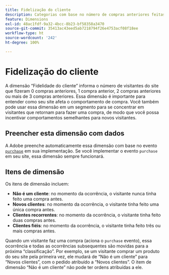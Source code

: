 ```yaml
---
title: Fidelização do cliente
description: Categorias com base no número de compras anteriores feitas por um visitante
feature: Dimensions
exl-id: 48ac1fdf-9a32-4bcc-8b23-bf58358a3470
source-git-commit: 35413ac43eed5ab7218794f26e4753acf08f18ee
workflow-type: ht
source-wordcount: '242'
ht-degree: 100%

---
```


# Fidelização do cliente

A dimensão “Fidelidade do cliente” informa o número de visitantes do site que fizeram 0 compras anteriores, 1 compra anterior, 2 compras anteriores ou mais de 3 compras anteriores. Essa dimensão é importante para entender como seu site afeta o comportamento de compra. Você também pode usar essa dimensão em um segmento para se concentrar em visitantes que retornam para fazer uma compra, de modo que você possa incentivar comportamentos semelhantes para novos visitantes.

## Preencher esta dimensão com dados

A Adobe preenche automaticamente essa dimensão com base no evento [`purchase`](/help/implement/vars/page-vars/events/event-purchase.md) em sua implementação. Se você implementar o evento `purchase` em seu site, essa dimensão sempre funcionará.

## Itens de dimensão

Os itens de dimensão incluem:

* **Não é um cliente**: no momento da ocorrência, o visitante nunca tinha feito uma compra antes.
* **Novos clientes**: no momento da ocorrência, o visitante tinha feito uma única compra antes.
* **Clientes recorrentes**: no momento da ocorrência, o visitante tinha feito duas compras antes.
* **Clientes fiéis**: no momento da ocorrência, o visitante tinha feito três ou mais compras antes.

Quando um visitante faz uma compra (aciona o `purchase` evento), essa ocorrência e todas as ocorrências subsequentes são movidas para a próxima “classificação”. Por exemplo, se um visitante comprar um produto do seu site pela primeira vez, ele mudará de “Não é um cliente” para “Novos clientes”, com o pedido atribuído a “Novos clientes”. O item de dimensão “Não é um cliente” não pode ter ordens atribuídas a ele.
